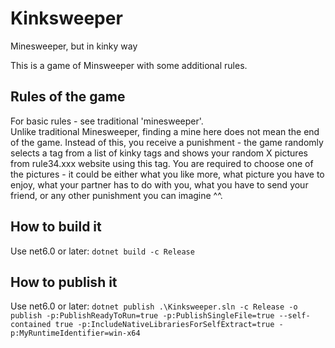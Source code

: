 # Kinksweeper
Minesweeper, but in kinky way 

This is a game of Minsweeper with some additional rules.

## Rules of the game
For basic rules - see traditional 'minesweeper'.  
Unlike traditional Minesweeper, finding a mine here does not mean the end of the game. 
Instead of this, you receive a punishment - the game randomly selects a tag from a list of kinky tags and shows your random X pictures from rule34.xxx website using this tag.
You are required to choose one of the pictures - it could be either what you like more, what picture you have to enjoy,
what your partner has to do with you, what you have to send your friend, or any other punishment you can imagine ^^.


## How to build it
Use net6.0 or later:
`dotnet build -c Release`


## How to publish it
Use net6.0 or later:
`dotnet publish .\Kinksweeper.sln -c Release -o publish -p:PublishReadyToRun=true -p:PublishSingleFile=true --self-contained true -p:IncludeNativeLibrariesForSelfExtract=true -p:MyRuntimeIdentifier=win-x64`
